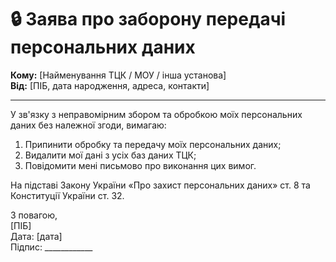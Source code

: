 # 🔒 Заява про заборону передачі персональних даних

**Кому:** [Найменування ТЦК / МОУ / інша установа]  
**Від:** [ПІБ, дата народження, адреса, контакти]

---

У зв'язку з неправомірним збором та обробкою моїх персональних даних без належної згоди, вимагаю:

1. Припинити обробку та передачу моїх персональних даних;
2. Видалити мої дані з усіх баз даних ТЦК;
3. Повідомити мені письмово про виконання цих вимог.

На підставі Закону України «Про захист персональних даних» ст. 8 та Конституції України ст. 32.

З повагою,  
[ПІБ]  
Дата: [дата]  
Підпис: ____________